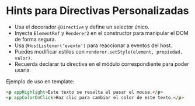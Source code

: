 # Hints para Directivas Personalizadas

- Usa el decorador `@Directive` y define un selector único.
- Inyecta `ElementRef` y `Renderer2` en el constructor para manipular el DOM de forma segura.
- Usa `@HostListener('evento')` para reaccionar a eventos del host.
- Puedes modificar estilos con `renderer.setStyle(element, propiedad, valor)`.
- Recuerda declarar tu directiva en el módulo correspondiente para poder usarla.

Ejemplo de uso en template:

```html
<p appHighlight>Este texto se resalta al pasar el mouse.</p>
<p appColorOnClick>Haz clic para cambiar el color de este texto.</p>
```
